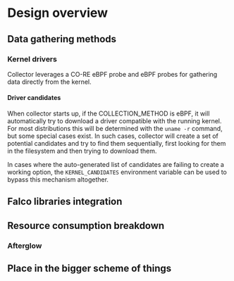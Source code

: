 # Design overview

## Data gathering methods
### Kernel drivers
Collector leverages a CO-RE eBPF probe and eBPF probes for gathering data directly
from the kernel.

#### Driver candidates
When collector starts up, if the COLLECTION_METHOD is eBPF, it will
automatically try to download a driver compatible with the running kernel.
For most distributions this will be determined with the `uname -r` command,
but some special cases exist. In such cases, collector will create a set of
potential candidates and try to find them sequentially, first looking for
them in the filesystem and then trying to download them.

In cases where the auto-generated list of candidates are failing to create a
working option, the `KERNEL_CANDIDATES` environment variable can be used to
bypass this mechanism altogether.

## Falco libraries integration

## Resource consumption breakdown

### Afterglow

## Place in the bigger scheme of things
